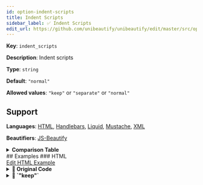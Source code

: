 ```yaml
---
id: option-indent-scripts
title: Indent Scripts
sidebar_label: ✅ Indent Scripts
edit_url: https://github.com/unibeautify/unibeautify/edit/master/src/options.ts
---
```

**Key**: `indent_scripts`

**Description**: Indent scripts

**Type**: `string`

**Default**: `"normal"`

**Allowed values**: `"keep"` or `"separate"` or `"normal"`

## Support
**Languages**: [HTML](/docs/language-html.html), [Handlebars](/docs/language-handlebars.html), [Liquid](/docs/language-liquid.html), [Mustache](/docs/language-mustache.html), [XML](/docs/language-xml.html)

**Beautifiers**: [JS-Beautify](/docs/beautifier-js-beautify.html)

<details><summary><strong>Comparison Table</strong></summary>
| Language | [JS-Beautify](/docs/beautifier-js-beautify.html) |
| --- | --- |
| [HTML](/docs/language-html.html) | &#9989; |
| [Handlebars](/docs/language-handlebars.html) | &#9989; |
| [Liquid](/docs/language-liquid.html) | &#9989; |
| [Mustache](/docs/language-mustache.html) | &#9989; |
| [XML](/docs/language-xml.html) | &#9989; |
</details>
## Examples
### HTML
<div><a class="edit-page-link button" href="https://github.com/unibeautify/website/edit/master/docs/../examples/HTML/indent_scripts.txt" target="_blank">Edit HTML Example</a></div>

<details><summary><strong>🚧 Original Code</strong></summary>
```HTML
<html>

<body>
<script>
console.log("hello world");
</script>
</body>

</html>
```
</details>
<details><summary><strong>🔧 `"keep"`</strong></summary>
Using [JS-Beautify](/docs/beautifier-js-beautify.html) beautifier:
```HTML
<html>

<body>
  <script>
  console.log("hello world");
  </script>
</body>

</html>
```
<details><summary>Configuration</summary>
A `.unibeautify.json` file would look like the following:
```json
{
  "HTML": {
    "indent_size": 2,
    "indent_char": " ",
    "indent_scripts": "keep"
  }
}
```
</details>
<details><summary>Difference from original</summary>
```diff
Index: keep
===================================================================
--- keep	Original
+++ keep	Beautified
@@ -1,9 +1,9 @@
 <html>␊
 ␊
 <body>␊
-<script>␊
-console.log("hello␣world");␊
-</script>␊
+␣␣<script>␊
+␣␣console.log("hello␣world");␊
+␣␣</script>␊
 </body>␊
 ␊
 </html>
\ No newline at end of file

```
</details>
</details>
<details><summary><strong>🔧 `"separate"`</strong></summary>
Using [JS-Beautify](/docs/beautifier-js-beautify.html) beautifier:
```HTML
<html>

<body>
  <script>
console.log("hello world");
  </script>
</body>

</html>
```
<details><summary>Configuration</summary>
A `.unibeautify.json` file would look like the following:
```json
{
  "HTML": {
    "indent_size": 2,
    "indent_char": " ",
    "indent_scripts": "separate"
  }
}
```
</details>
<details><summary>Difference from original</summary>
```diff
Index: separate
===================================================================
--- separate	Original
+++ separate	Beautified
@@ -1,9 +1,9 @@
 <html>␊
 ␊
 <body>␊
-<script>␊
+␣␣<script>␊
 console.log("hello␣world");␊
-</script>␊
+␣␣</script>␊
 </body>␊
 ␊
 </html>
\ No newline at end of file

```
</details>
</details>
<details><summary><strong>🔧 `"normal"`</strong></summary>
Using [JS-Beautify](/docs/beautifier-js-beautify.html) beautifier:
```HTML
<html>

<body>
  <script>
    console.log("hello world");
  </script>
</body>

</html>
```
<details><summary>Configuration</summary>
A `.unibeautify.json` file would look like the following:
```json
{
  "HTML": {
    "indent_size": 2,
    "indent_char": " ",
    "indent_scripts": "normal"
  }
}
```
</details>
<details><summary>Difference from original</summary>
```diff
Index: normal
===================================================================
--- normal	Original
+++ normal	Beautified
@@ -1,9 +1,9 @@
 <html>␊
 ␊
 <body>␊
-<script>␊
-console.log("hello␣world");␊
-</script>␊
+␣␣<script>␊
+␣␣␣␣console.log("hello␣world");␊
+␣␣</script>␊
 </body>␊
 ␊
 </html>
\ No newline at end of file

```
</details>
</details>